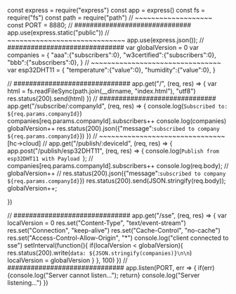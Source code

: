 const express = require("express")
const app = express()
const fs = require("fs")
const path = require("path")
// ~~~~~~~~~~~~~~~~~~~
const PORT = 8880;
// ##############################
app.use(express.static("public"))
// ~~~~~~~~~~~~~~~~~~~~~~~~~~~~~
app.use(express.json());
// ##############################
var globalVersion = 0
var companies = {
  "aaa":{"subscribers":0},
  "w3certified":{"subscribers":0},
  "bbb":{"subscribers":0},
}
// ~~~~~~~~~~~~~~~~~~~~~~~~~~~~~~~~
var esp32DHT11 = {
  "temperature":{"value":0},
  "humidity":{"value":0},
}

// ##############################
app.get("/", (req, res) => {
  var html = fs.readFileSync(path.join(__dirname, "index.html"), "utf8")
  res.status(200).send(html)
})
// ##############################
app.get("/subscribe/:companyId", (req, res) => {
  console.log(`Subscribed to: ${req.params.companyId}`)
  companies[req.params.companyId].subscribers++
  console.log(companies)
  globalVersion++
  res.status(200).json({"message":`subscribed to company ${req.params.companyId}`})
}) 
// ~~~~~~~~~~~~~~~~~~~~~~~~~~~~~~~ [hc->cloud]
// app.get("/publish/:deviceId", (req, res) => {
app.post("/publish/esp32DHT11", (req, res) => {
  console.log(`Publish from esp32DHT11 with Payload `);
//   companies[req.params.companyId].subscribers++
  console.log(req.body);
//   globalVersion++
//   res.status(200).json({"message":`subscribed to company ${req.params.companyId}`})
  res.status(200).send(JSON.stringify(req.body));
  globalVersion++;

}) 
  
// ##############################
app.get("/sse", (req, res) => {
  var localVersion = 0
  res.set("Content-Type", "text/event-stream")
  res.set("Connection", "keep-alive")
  res.set("Cache-Control", "no-cache")
  res.set("Access-Control-Allow-Origin", "*")
  console.log("client connected to sse")
  setInterval(function(){
    if(localVersion < globalVersion){
      res.status(200).write(`data: ${JSON.stringify(companies)}\n\n`)
      localVersion = globalVersion
    }
  }, 100)
})
// ##############################
app.listen(PORT, err => {
  if(err){console.log("Server cannot listen..."); return}
  console.log("Server listening...")
})